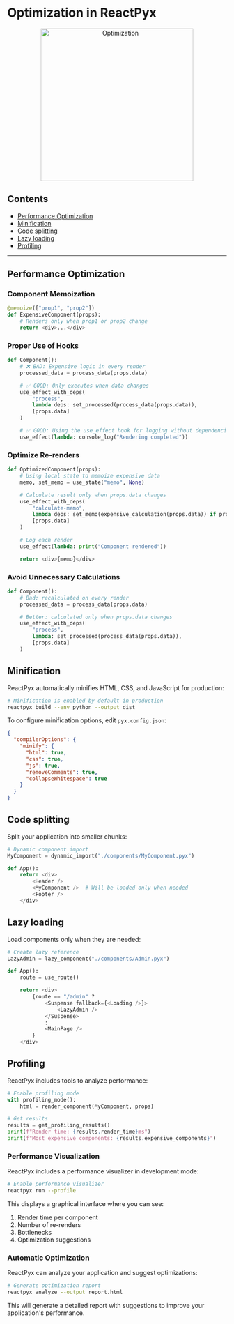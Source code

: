 # Optimization in ReactPyx

<div align="center">
  <img src="assets/optimization.png" alt="Optimization" width="350">
</div>

## Contents

- [Performance Optimization](#performance-optimization)
- [Minification](#minification)
- [Code splitting](#code-splitting)
- [Lazy loading](#lazy-loading)
- [Profiling](#profiling)

---

## Performance Optimization

### Component Memoization

```python
@memoize(["prop1", "prop2"])
def ExpensiveComponent(props):
    # Renders only when prop1 or prop2 change
    return <div>...</div>
```

### Proper Use of Hooks

```python
def Component():
    # ❌ BAD: Expensive logic in every render
    processed_data = process_data(props.data)

    # ✅ GOOD: Only executes when data changes
    use_effect_with_deps(
        "process",
        lambda deps: set_processed(process_data(props.data)),
        [props.data]
    )

    # ✅ GOOD: Using the use_effect hook for logging without dependencies
    use_effect(lambda: console_log("Rendering completed"))
```

### Optimize Re-renders

```python
def OptimizedComponent(props):
    # Using local state to memoize expensive data
    memo, set_memo = use_state("memo", None)

    # Calculate result only when props.data changes
    use_effect_with_deps(
        "calculate-memo",
        lambda deps: set_memo(expensive_calculation(props.data)) if props.data != None else None,
        [props.data]
    )

    # Log each render
    use_effect(lambda: print("Component rendered"))

    return <div>{memo}</div>
```

### Avoid Unnecessary Calculations

```python
def Component():
    # Bad: recalculated on every render
    processed_data = process_data(props.data)

    # Better: calculated only when props.data changes
    use_effect_with_deps(
        "process",
        lambda: set_processed(process_data(props.data)),
        [props.data]
    )
```

## Minification

ReactPyx automatically minifies HTML, CSS, and JavaScript for production:

```bash
# Minification is enabled by default in production
reactpyx build --env python --output dist
```

To configure minification options, edit `pyx.config.json`:

```json
{
  "compilerOptions": {
    "minify": {
      "html": true,
      "css": true,
      "js": true,
      "removeComments": true,
      "collapseWhitespace": true
    }
  }
}
```

## Code splitting

Split your application into smaller chunks:

```python
# Dynamic component import
MyComponent = dynamic_import("./components/MyComponent.pyx")

def App():
    return <div>
        <Header />
        <MyComponent />  # Will be loaded only when needed
        <Footer />
    </div>
```

## Lazy loading

Load components only when they are needed:

```python
# Create lazy reference
LazyAdmin = lazy_component("./components/Admin.pyx")

def App():
    route = use_route()

    return <div>
        {route == "/admin" ?
            <Suspense fallback={<Loading />}>
                <LazyAdmin />
            </Suspense>
            :
            <MainPage />
        }
    </div>
```

## Profiling

ReactPyx includes tools to analyze performance:

```python
# Enable profiling mode
with profiling_mode():
    html = render_component(MyComponent, props)

# Get results
results = get_profiling_results()
print(f"Render time: {results.render_time}ms")
print(f"Most expensive components: {results.expensive_components}")
```

### Performance Visualization

ReactPyx includes a performance visualizer in development mode:

```bash
# Enable performance visualizer
reactpyx run --profile
```

This displays a graphical interface where you can see:

1. Render time per component
2. Number of re-renders
3. Bottlenecks
4. Optimization suggestions

### Automatic Optimization

ReactPyx can analyze your application and suggest optimizations:

```bash
# Generate optimization report
reactpyx analyze --output report.html
```

This will generate a detailed report with suggestions to improve your application's performance.
